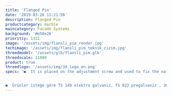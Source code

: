 ```yaml
---
title: 'Flanged Pin'
date: '2019-03-26 11:21:56'
description: Flanged Pin
productcategory: marble
maincategory: Facade Systems
background: '#e58e26'
prioritiy: 1311
image: '/assets/img/flansli_pim_render.jpg'
techimage: '/assets/img/flansli_pim_teknik_cizim.jpg'
threedmodel: '/assets/glb/flansli_pim.glb'
threedscale: 11000
product: true
threedlogo: '/assets/img/3d_logo_en.png'
specs: "●  It is placed on the adjustment screw and used to fix the natural stones.


●  Ürünler isteğe göre TS 149 elektro galvaniz, TS 822 pregalvaniz , 304 ve 430 paslanmaz çelikten üretilebilmektedir."
---
```

